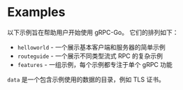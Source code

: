 # Examples

以下示例旨在帮助用户开始使用 gRPC-Go。
它们的排列如下：

* `helloworld` - 一个展示基本客户端和服务器的简单示例
* `routeguide` - 一个展示不同类型流式 RPC 的复杂示例
* `features` - 一组示例，每个示例都专注于单个 gRPC 功能

`data` 是一个包含示例使用的数据的目录，例如 TLS 证书。

